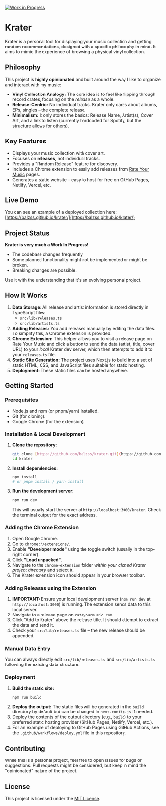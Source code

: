 [![Work in Progress](https://img.shields.io/badge/status-work%20in%20progress-yellow.svg)](https://github.com/balzss/krater/) 

# Krater

Krater is a personal tool for displaying your music collection and getting random recommendations, designed with a specific philosophy in mind. It aims to mimic the experience of browsing a physical vinyl collection.

## Philosophy

This project is **highly opinionated** and built around the way I like to organize and interact with my music:

* **Vinyl Collection Analogy:** The core idea is to feel like flipping through record crates, focusing on the *release* as a whole.
* **Release-Centric:** No individual tracks. Krater only cares about albums, EPs, singles – the complete release.
* **Minimalism:** It only stores the basics: Release Name, Artist(s), Cover Art, and a link to listen (currently hardcoded for Spotify, but the structure allows for others).

## Key Features

* Displays your music collection with cover art.
* Focuses on **releases**, not individual tracks.
* Provides a "Random Release" feature for discovery.
* Includes a Chrome extension to easily add releases from [Rate Your Music](https://rateyourmusic.com/) pages.
* Generates a static website – easy to host for free on GitHub Pages, Netlify, Vercel, etc.

## Live Demo

You can see an example of a deployed collection here: [https://balzss.github.io/krater/](https://balzss.github.io/krater/)

## Project Status

**Krater is very much a Work In Progress!**

* The codebase changes frequently.
* Some planned functionality might not be implemented or might be broken.
* Breaking changes are possible.

Use it with the understanding that it's an evolving personal project.

## How It Works

1.  **Data Storage:** All release and artist information is stored directly in TypeScript files:
    * `src/lib/releases.ts`
    * `src/lib/artists.ts`
2.  **Adding Releases:** You add releases manually by editing the data files. To simplify this, a Chrome extension is provided.
3.  **Chrome Extension:** This helper allows you to visit a release page on Rate Your Music and click a button to send the data (artist, title, cover URL) to your *local* Krater dev server, which then attempts to add it to your `releases.ts` file.
4.  **Static Site Generation:** The project uses Next.js to build into a set of static HTML, CSS, and JavaScript files suitable for static hosting.
5.  **Deployment:** These static files can be hosted anywhere.

## Getting Started

### Prerequisites

* Node.js and npm (or pnpm/yarn) installed.
* Git (for cloning).
* Google Chrome (for the extension).

### Installation & Local Development

1.  **Clone the repository:**
    ```bash
    git clone [https://github.com/balzss/krater.git](https://github.com/balzss/krater.git) # Replace with your repo URL if you fork it
    cd krater
    ```
2.  **Install dependencies:**
    ```bash
    npm install
    # or pnpm install / yarn install
    ```
3.  **Run the development server:**
    ```bash
    npm run dev
    ```
    This will usually start the server at `http://localhost:3000/krater`. Check the terminal output for the exact address.

### Adding the Chrome Extension

1.  Open Google Chrome.
2.  Go to `chrome://extensions/`.
3.  Enable **"Developer mode"** using the toggle switch (usually in the top-right corner).
4.  Click **"Load unpacked"**.
5.  Navigate to the `chrome-extension` folder *within your cloned Krater project directory* and select it.
6.  The Krater extension icon should appear in your browser toolbar.

### Adding Releases using the Extension

1.  **IMPORTANT:** Ensure your local development server (`npm run dev` at `http://localhost:3000`) is running. The extension sends data to this local server.
2.  Navigate to a release page on `rateyourmusic.com`.
3.  Click "Add to Krater" above the release title. It should attempt to extract the data and send it.
4.  Check your `src/lib/releases.ts` file – the new release should be appended.

### Manual Data Entry

You can always directly edit `src/lib/releases.ts` and `src/lib/artists.ts` following the existing data structure.

### Deployment

1.  **Build the static site:**
    ```bash
    npm run build
    ```
2.  **Deploy the output:** The static files will be generated in the `build` directory by default but can be changed in `next.config.js` if needed.
3.  Deploy the contents of the output directory (e.g., `build`) to your preferred static hosting provider (GitHub Pages, Netlify, Vercel, etc.).
4.  For an example of deploying to GitHub Pages using GitHub Actions, see the `.github/workflows/deploy.yml` file in this repository.

## Contributing

While this is a personal project, feel free to open issues for bugs or suggestions. Pull requests might be considered, but keep in mind the "opinionated" nature of the project.

## License

This project is licensed under the [MIT License](LICENSE).
